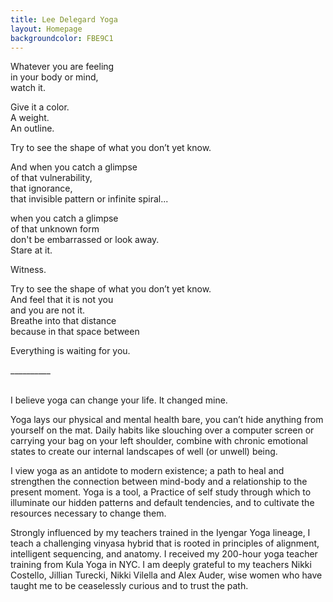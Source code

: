 ```yaml
---
title: Lee Delegard Yoga
layout: Homepage
backgroundcolor: FBE9C1
---
```


<div class="small-font">

Whatever you are feeling<br>
in your body or mind,<br> 
watch it. 

Give it a color.<br>
A weight.<br>
An outline.<br>

Try to see the shape of what you don’t yet know. 

And when you catch a glimpse<br>
of that vulnerability,<br>
that ignorance,<br>
that invisible pattern or infinite spiral...

when you catch a glimpse<br>
of that unknown form<br>
don't be embarrassed or look away.<br>
Stare at it.<br>

Witness.<br> 

Try to see the shape of what you don’t yet know.<br>
And feel  that it is not you<br>
and you are not it.<br> 
Breathe into that distance<br>
because in that space    between

Everything is waiting for you.<br>

</div>
<div class="thick-blue-divider">__________</div>

<br>

I believe yoga can change your life. It changed mine. 

Yoga lays our physical and mental health bare, you can’t hide anything from yourself on the mat. Daily habits like slouching over a computer screen or carrying your bag on your left shoulder, combine with chronic emotional states to create our internal landscapes of well (or unwell) being. 

I view yoga as an antidote to modern existence; a path to heal and strengthen the connection between mind-body and a relationship to the present moment. Yoga is a tool, a Practice of self study through which to illuminate our hidden patterns and default tendencies, and to cultivate the resources necessary to change them. 

Strongly influenced by my teachers trained in the Iyengar Yoga lineage, I teach a challenging vinyasa hybrid that is rooted in principles of alignment, intelligent sequencing, and anatomy. I received my 200-hour yoga teacher training from Kula Yoga in NYC. I am deeply grateful to my teachers Nikki Costello, Jillian Turecki, Nikki Vilella and Alex Auder, wise women who have taught me to be ceaselessly curious and to trust the path. 
